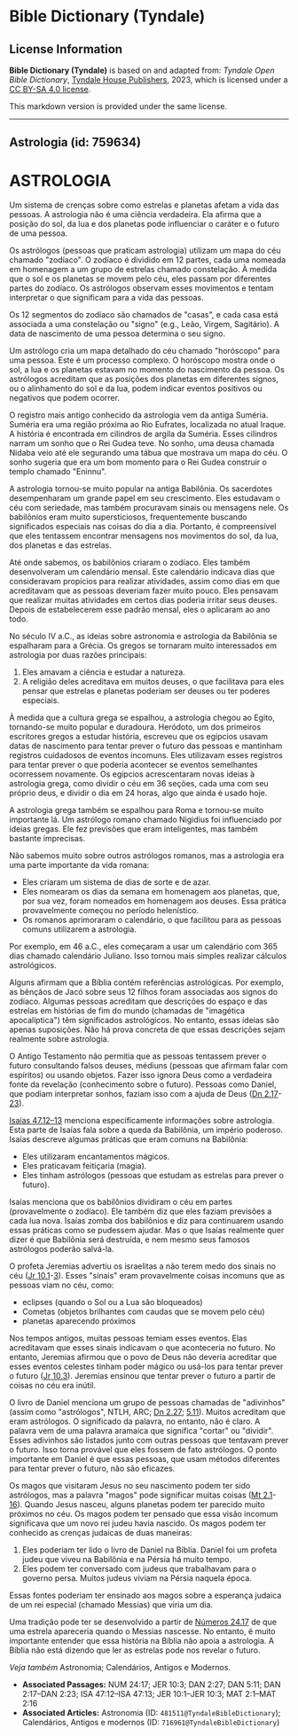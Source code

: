 # Bible Dictionary (Tyndale)

## License Information

**Bible Dictionary (Tyndale)** is based on and adapted from: _Tyndale Open Bible Dictionary_, [Tyndale House Publishers](https://tyndaleopenresources.com/), 2023, which is licensed under a [CC BY-SA 4.0 license](https://creativecommons.org/licenses/by-sa/4.0/legalcode.en).

This markdown version is provided under the same license.



--------------------------------

## Astrologia (id: 759634)

ASTROLOGIA
==========

Um sistema de crenças sobre como estrelas e planetas afetam a vida das pessoas. A astrologia não é uma ciência verdadeira. Ela afirma que a posição do sol, da lua e dos planetas pode influenciar o caráter e o futuro de uma pessoa.

Os astrólogos (pessoas que praticam astrologia) utilizam um mapa do céu chamado "zodíaco". O zodíaco é dividido em 12 partes, cada uma nomeada em homenagem a um grupo de estrelas chamado constelação. À medida que o sol e os planetas se movem pelo céu, eles passam por diferentes partes do zodíaco. Os astrólogos observam esses movimentos e tentam interpretar o que significam para a vida das pessoas.

Os 12 segmentos do zodíaco são chamados de "casas", e cada casa está associada a uma constelação ou "signo" (e.g., Leão, Virgem, Sagitário). A data de nascimento de uma pessoa determina o seu signo.

Um astrólogo cria um mapa detalhado do céu chamado "horóscopo" para uma pessoa. Este é um processo complexo. O horóscopo mostra onde o sol, a lua e os planetas estavam no momento do nascimento da pessoa. Os astrólogos acreditam que as posições dos planetas em diferentes signos, ou o alinhamento do sol e da lua, podem indicar eventos positivos ou negativos que podem ocorrer.

O registro mais antigo conhecido da astrologia vem da antiga Suméria. Suméria era uma região próxima ao Rio Eufrates, localizada no atual Iraque. A história é encontrada em cilindros de argila da Suméria. Esses cilindros narram um sonho que o Rei Gudea teve. No sonho, uma deusa chamada Nidaba veio até ele segurando uma tábua que mostrava um mapa do céu. O sonho sugeria que era um bom momento para o Rei Gudea construir o templo chamado "Eninnu".

A astrologia tornou\-se muito popular na antiga Babilônia. Os sacerdotes desempenharam um grande papel em seu crescimento. Eles estudavam o céu com seriedade, mas também procuravam sinais ou mensagens nele. Os babilônios eram muito supersticiosos, frequentemente buscando significados especiais nas coisas do dia a dia. Portanto, é compreensível que eles tentassem encontrar mensagens nos movimentos do sol, da lua, dos planetas e das estrelas.

Até onde sabemos, os babilônios criaram o zodíaco. Eles também desenvolveram um calendário mensal. Este calendário indicava dias que consideravam propícios para realizar atividades, assim como dias em que acreditavam que as pessoas deveriam fazer muito pouco. Eles pensavam que realizar muitas atividades em certos dias poderia irritar seus deuses. Depois de estabelecerem esse padrão mensal, eles o aplicaram ao ano todo.

No século IV a.C., as ideias sobre astronomia e astrologia da Babilônia se espalharam para a Grécia. Os gregos se tornaram muito interessados em astrologia por duas razões principais:

1. Eles amavam a ciência e estudar a natureza.
2. A religião deles acreditava em muitos deuses, o que facilitava para eles pensar que estrelas e planetas poderiam ser deuses ou ter poderes especiais.

À medida que a cultura grega se espalhou, a astrologia chegou ao Egito, tornando\-se muito popular e duradoura. Heródoto, um dos primeiros escritores gregos a estudar história, escreveu que os egípcios usavam datas de nascimento para tentar prever o futuro das pessoas e mantinham registros cuidadosos de eventos incomuns. Eles utilizavam esses registros para tentar prever o que poderia acontecer se eventos semelhantes ocorressem novamente. Os egípcios acrescentaram novas ideias à astrologia grega, como dividir o céu em 36 seções, cada uma com seu próprio deus, e dividir o dia em 24 horas, algo que ainda é usado hoje.

A astrologia grega também se espalhou para Roma e tornou\-se muito importante lá. Um astrólogo romano chamado Nigidius foi influenciado por ideias gregas. Ele fez previsões que eram inteligentes, mas também bastante imprecisas.

Não sabemos muito sobre outros astrólogos romanos, mas a astrologia era uma parte importante da vida romana:

* Eles criaram um sistema de dias de sorte e de azar.
* Eles nomearam os dias da semana em homenagem aos planetas, que, por sua vez, foram nomeados em homenagem aos deuses. Essa prática provavelmente começou no período helenístico.
* Os romanos aprimoraram o calendário, o que facilitou para as pessoas comuns utilizarem a astrologia.

Por exemplo, em 46 a.C., eles começaram a usar um calendário com 365 dias chamado calendário Juliano. Isso tornou mais simples realizar cálculos astrológicos.

Alguns afirmam que a Bíblia contém referências astrológicas. Por exemplo, as bênçãos de Jacó sobre seus 12 filhos foram associadas aos signos do zodíaco. Algumas pessoas acreditam que descrições do espaço e das estrelas em histórias de fim do mundo (chamadas de "imagética apocalíptica") têm significados astrológicos. No entanto, essas ideias são apenas suposições. Não há prova concreta de que essas descrições sejam realmente sobre astrologia.

O Antigo Testamento não permitia que as pessoas tentassem prever o futuro consultando falsos deuses, médiuns (pessoas que afirmam falar com espíritos) ou usando objetos. Fazer isso ignora Deus como a verdadeira fonte da revelação (conhecimento sobre o futuro). Pessoas como Daniel, que podiam interpretar sonhos, faziam isso com a ajuda de Deus ([Dn 2\.17](https://ref.ly/Dan2:17-Dan2:23)\-[23](https://ref.ly/Dan2:17-Dan2:23)).

[Isaías 47\.12–13](https://ref.ly/Isa47:12-Isa47:13) menciona especificamente informações sobre astrologia. Esta parte de Isaías fala sobre a queda da Babilônia, um império poderoso. Isaías descreve algumas práticas que eram comuns na Babilônia:

* Eles utilizaram encantamentos mágicos.
* Eles praticavam feitiçaria (magia).
* Eles tinham astrólogos (pessoas que estudam as estrelas para prever o futuro).

Isaías menciona que os babilônios dividiram o céu em partes (provavelmente o zodíaco). Ele também diz que eles faziam previsões a cada lua nova. Isaías zomba dos babilônios e diz para continuarem usando essas práticas como se pudessem ajudar. Mas o que Isaías realmente quer dizer é que Babilônia será destruída, e nem mesmo seus famosos astrólogos poderão salvá\-la.

O profeta Jeremias advertiu os israelitas a não terem medo dos sinais no céu ([Jr 10\.1](https://ref.ly/Jer10:1-Jer10:3)\-[3](https://ref.ly/Jer10:1-Jer10:3)). Esses "sinais" eram provavelmente coisas incomuns que as pessoas viam no céu, como:

* eclipses (quando o Sol ou a Lua são bloqueados)
* Cometas (objetos brilhantes com caudas que se movem pelo céu)
* planetas aparecendo próximos

Nos tempos antigos, muitas pessoas temiam esses eventos. Elas acreditavam que esses sinais indicavam o que aconteceria no futuro. No entanto, Jeremias afirmou que o povo de Deus não deveria acreditar que esses eventos celestes tinham poder mágico ou usá\-los para tentar prever o futuro ([Jr 10\.3](https://ref.ly/Jer10:3)). Jeremias ensinou que tentar prever o futuro a partir de coisas no céu era inútil.

O livro de Daniel menciona um grupo de pessoas chamadas de "adivinhos" (assim como "astrólogos", NTLH, ARC; [Dn 2\.27](https://ref.ly/Dan2:27); [5\.11](https://ref.ly/Dan5:11)). Muitos acreditam que eram astrólogos. O significado da palavra, no entanto, não é claro. A palavra vem de uma palavra aramaica que significa "cortar" ou "dividir". Esses adivinhos são listados junto com outras pessoas que tentavam prever o futuro. Isso torna provável que eles fossem de fato astrólogos. O ponto importante em Daniel é que essas pessoas, que usam métodos diferentes para tentar prever o futuro, não são eficazes.

Os magos que visitaram Jesus no seu nascimento podem ter sido astrólogos, mas a palavra "magos" pode significar muitas coisas ([Mt 2\.1](https://ref.ly/Matt2:1-Matt2:16)\-[16](https://ref.ly/Matt2:1-Matt2:16)). Quando Jesus nasceu, alguns planetas podem ter parecido muito próximos no céu. Os magos podem ter pensado que essa visão incomum significava que um novo rei judeu havia nascido. Os magos podem ter conhecido as crenças judaicas de duas maneiras:

1. Eles poderiam ter lido o livro de Daniel na Bíblia. Daniel foi um profeta judeu que viveu na Babilônia e na Pérsia há muito tempo.
2. Eles podem ter conversado com judeus que trabalhavam para o governo persa. Muitos judeus viviam na Pérsia naquela época.

Essas fontes poderiam ter ensinado aos magos sobre a esperança judaica de um rei especial (chamado Messias) que viria um dia.

Uma tradição pode ter se desenvolvido a partir de [Números 24\.17](https://ref.ly/Num24:17) de que uma estrela apareceria quando o Messias nascesse. No entanto, é muito importante entender que essa história na Bíblia não apoia a astrologia. A Bíblia não está dizendo que ler as estrelas pode nos revelar o futuro.

*Veja também* Astronomia; Calendários, Antigos e Modernos.

* **Associated Passages:** NUM 24:17; JER 10:3; DAN 2:27; DAN 5:11; DAN 2:17–DAN 2:23; ISA 47:12–ISA 47:13; JER 10:1–JER 10:3; MAT 2:1–MAT 2:16
* **Associated Articles:** Astronomia (ID: `481511@TyndaleBibleDictionary`); Calendários, Antigos e modernos (ID: `716961@TyndaleBibleDictionary`)

